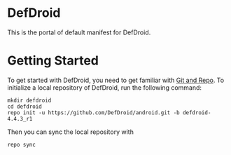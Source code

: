 # DefDroid
This is the portal of default manifest for DefDroid.

# Getting Started
To get started with DefDroid, you need to get familiar with [Git and Repo](http://source.android.com/source/using-repo.html).
To initialize a local repository of DefDroid, run the following command:
```
mkdir defdroid
cd defdroid
repo init -u https://github.com/DefDroid/android.git -b defdroid-4.4.3_r1
```
Then you can sync the local repository with 
```
repo sync
```

